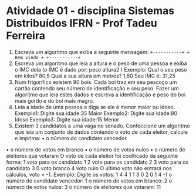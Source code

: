 # Atividade 01 - disciplina Sistemas Distribuídos IFRN - Prof Tadeu Ferreira

1. Escreva um algoritmo que exiba a seguinte mensagem:
`+-----------+ + Bem vindo +
+-----------+`
3. Escreva um algoritmo que leia a altura e o peso de uma pessoa e exiba o IMC dela (o IMC é
dado por:
peso
altura2
)
Exemplo:
Qual o seu peso em kilos? 80,5
Qual a sua altura em metros? 1,60
Seu IMC é: 31,25
4. Num frigorífico existem 90 bois. Cada boi traz em seu pescoço um cartão contendo
seu número de identificação e seu peso. Fazer um algoritmo que leia estes dados e
escreva a identificação e peso do boi mais gordo e do boi mais magro.
5. Leia a idade de uma pessoa e diga se ele é menor maior ou idoso.
Exemplo1:
Digite sua idade:35
Maior
Exemplo2:
Digite sua idade:80
Idoso
Exemplo3:
Digite sua idade:15
Menor
6. Existem 3 candidatos a uma vaga no senado. Confeccione um algoritmo que leia um
conjunto de dados contendo o voto de cada eleitor, calcule e imprima:
• o número do candidato vencedor

• o número de votos em branco
• o número de votos nulos
• o número de eleitores que votaram
O voto de cada eleitor foi codificado da seguinte forma:
1 voto para os candidato 1
2 voto para os candidato 2
3 voto para os candidato 3
0 voto branco
4 voto nulo
O último voto não entrará nos cálculos, voto = -1.
Exemplo:
Digite os votos:
1
4
4
1
1
3
0
2
0
1
4
-1
o número do candidato vencedor: 1
o número de votos em branco: 2
o número de votos nulos: 3
o número de eleitores que votaram: 11
